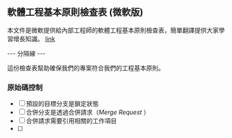 ## 軟體工程基本原則檢查表 (微軟版)

本文件是微軟提供給內部工程師的軟體工程基本原則檢查表，簡單翻譯提供大家學習增長知識。 [link](https://microsoft.github.io/code-with-engineering-playbook/ENG-FUNDAMENTALS-CHECKLIST/)

--- 分隔線 ---

這份檢查表幫助確保我們的專案符合我們的工程基本原則。

### 原始碼控制
- [ ] 預設的目標分支是鎖定狀態
- [ ] 合併分支是透過合併請求（_Merge Request_ ） 
- [ ] 合併請求需要引用相關的工作項目
- [ ] 

<!--stackedit_data:
eyJoaXN0b3J5IjpbLTEwMzE2NzQzNjBdfQ==
-->